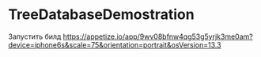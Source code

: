 # TreeDatabaseDemostration

Запустить билд https://appetize.io/app/9wv08bfnw4qg53g5yrjk3me0am?device=iphone6s&scale=75&orientation=portrait&osVersion=13.3

